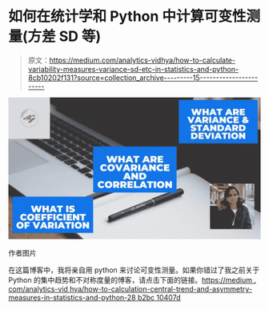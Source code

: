 # 如何在统计学和 Python 中计算可变性测量(方差 SD 等)

> 原文：<https://medium.com/analytics-vidhya/how-to-calculate-variability-measures-variance-sd-etc-in-statistics-and-python-8cb10202f131?source=collection_archive---------15----------------------->

![](img/d9c0e7e706bba0c7f81834a16884da16.png)

作者图片

在这篇博客中，我将亲自用 python 来讨论可变性测量。如果你错过了我之前关于 Python 的集中趋势和不对称度量的博客，请点击下面的链接。[https://medium . com/analytics-vid hya/how-to-calculation-central-trend-and-asymmetry-measures-in-statistics-and-python-28 b2bc 10407d](/analytics-vidhya/how-to-calculate-central-tendency-and-asymmetry-measures-in-statistics-and-python-28b2bc10407d)